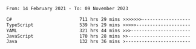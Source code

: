 <!-- [![Top Langs](https://github-readme-stats.vercel.app/api/top-langs/?username=thititongumpun&layout=compact&langs_count=7&theme=prussian)](https://github.com/thititongumpun)
[![Anurag's GitHub stats](https://github-readme-stats.vercel.app/api?username=thititongumpun&hide=stars&show_icons=true&theme=prussian)](https://github.com/thititongumpun) -->

<!--START_SECTION:waka-->

```txt
From: 14 February 2021 - To: 09 November 2023

C#                         711 hrs 29 mins >>>>>>>------------------   26.58 %
TypeScript                 539 hrs 29 mins >>>>>--------------------   20.15 %
YAML                       321 hrs 44 mins >>>----------------------   12.02 %
JavaScript                 170 hrs 28 mins >>-----------------------   06.37 %
Java                       132 hrs 36 mins >------------------------   04.95 %
```

<!--END_SECTION:waka-->
